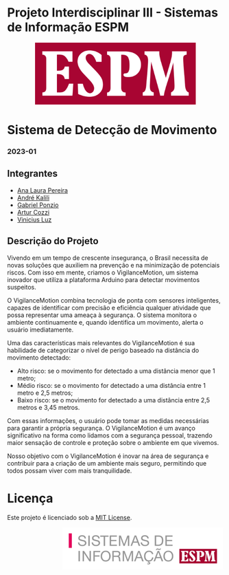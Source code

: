 # Projeto Interdisciplinar III - Sistemas de Informação ESPM

<p align="center">
    <a href="https://www.espm.br/cursos-de-graduacao/sistemas-de-informacao/"><img src="https://raw.githubusercontent.com/tech-espm/misc-template/main/logo.png" alt="Sistemas de Informação ESPM" style="width: 375px;"/></a>
</p>

# Sistema de Detecção de Movimento 
### 2023-01

## Integrantes
- [Ana Laura Pereira](https://github.com/anacatarinop/tech-espm/)
- [André Kalili](https://github.com/AndreKalili/tech-espm/)
- [Gabriel Ponzio]( https://github.com/WoLF-Ponzio/tech-espm/)
- [Artur Cozzi](https://github.com/ArturCozzi/tech-espm/)
- [Vinicius Luz](https://github.comViniciusSMLuz/tech-espm/)


## Descrição do Projeto

Vivendo em um tempo de crescente insegurança, o Brasil necessita de novas soluções que auxiliem na prevenção e na minimização de potenciais riscos. Com isso em mente, criamos o VigilanceMotion, um sistema inovador que utiliza a plataforma Arduino para detectar movimentos suspeitos.

O VigilanceMotion combina tecnologia de ponta com sensores inteligentes, capazes de identificar com precisão e eficiência qualquer atividade que possa representar uma ameaça à segurança. O sistema monitora o ambiente continuamente e, quando identifica um movimento, alerta o usuário imediatamente.

Uma das características mais relevantes do VigilanceMotion é sua habilidade de categorizar o nível de perigo baseado na distância do movimento detectado:

- Alto risco: se o movimento for detectado a uma distância menor que 1 metro;
- Médio risco: se o movimento for detectado a uma distância entre 1 metro e 2,5 metros;
- Baixo risco: se o movimento for detectado a uma distância entre 2,5 metros e 3,45 metros.

Com essas informações, o usuário pode tomar as medidas necessárias para garantir a própria segurança. O VigilanceMotion é um avanço significativo na forma como lidamos com a segurança pessoal, trazendo maior sensação de controle e proteção sobre o ambiente em que vivemos.

Nosso objetivo com o VigilanceMotion é inovar na área de segurança e contribuir para a criação de um ambiente mais seguro, permitindo que todos possam viver com mais tranquilidade.

# Licença

Este projeto é licenciado sob a [MIT License](https://github.com/tech-espm/misc-template/blob/main/LICENSE).

<p align="right">
    <a href="https://www.espm.br/cursos-de-graduacao/sistemas-de-informacao/"><img src="https://raw.githubusercontent.com/tech-espm/misc-template/main/logo-si-512.png" alt="Sistemas de Informação ESPM" style="width: 375px;"/></a>
</p>
